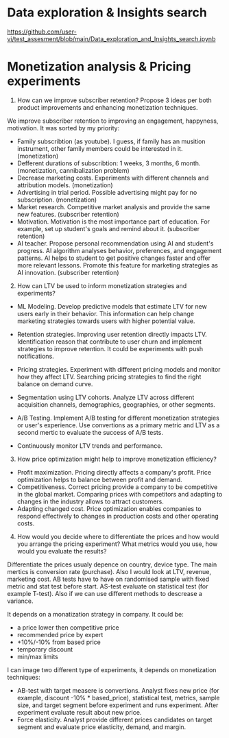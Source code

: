 # Data exploration & Insights search
https://github.com/user-vi/test_assesment/blob/main/Data_exploration_and_Insights_search.ipynb

# Monetization analysis & Pricing experiments
1. How can we improve subscriber retention? Propose 3 ideas per both product improvements and enhancing monetization techniques.

We improve subscriber retention to improving an engagement, happyness, motivation. It was sorted by my priority:
- Family subscribtion (as youtube). I guess, if family has an musition instrument, other family members could be interested in it. (monetization)
- Defferent durations of subscribtion: 1 weeks, 3 months, 6 month. (monetization, cannibalization problem)
- Decrease marketing costs. Experiments with different channels and attribution models. (monetization)
- Advertising in trial period. Possible advertising might pay for no subscription. (monetization)
- Market research. Сompetitive market analysis and provide the same new features. (subscriber retention)
- Motivation. Motivation is the most importance part of education. For example, set up student's goals and remind about it. (subscriber retention)
- AI teacher. Propose personal recommendation using AI and student's progress. AI algorithm analyses behavior, preferences, and engagement patterns. AI helps to student to get positive changes faster and offer more relevant lessons. Promote this feature for marketing strategies as AI innovation. (subscriber retention)


2. How can LTV be used to inform monetization strategies and experiments?

- ML Modeling. Develop predictive models that estimate LTV for new users early in their behavior. This information can help change marketing strategies towards users with higher potential value.

- Retention strategies. Improving user retention directly impacts LTV. Identification reason that contribute to user churn and implement strategies to improve retention. It could be experiments with push notifications.

- Pricing strategies. Experiment with different pricing models and monitor how they affect LTV. Searching pricing strategies to find the right balance on demand curve.

- Segmentation using LTV cohorts. Analyze LTV across different acquisition channels, demographics, geographies, or other  segments.

- A/B Testing. Implement A/B testing for different monetization strategies or user's experience. Use convertions as a primary metric and LTV as a second mertic to evaluate the success of A/B tests.

- Continuously monitor LTV trends and performance.

3. How price optimization might help to improve monetization efficiency?

- Profit maximization. Pricing directly affects a company's profit. Price optimization helps to balance between profit and demand.
- Competitiveness. Correct pricing provide a company to be competitive in the global market. Comparing prices with competitors and adapting to changes in the industry allows to attract customers.
- Adapting changed cost. Price optimization enables companies to respond effectively to changes in production costs and other operating costs.


4. How would you decide where to differentiate the prices and how would you arrange the pricing experiment? What metrics would you use, how would you evaluate the results?

Differentiate the prices usualy depence on country, device type. The main mertics is conversion rate (purchase). Also I would look at LTV, revenue, marketing cost. AB tests have to have on randomised sample with fixed metric and stat test before start. AS-test evaluate on statistical test (for example T-test). Also if we can use different methods to descrease a variance.

It depends on a monatization strategy in company. It could be:
- a price lower then competitive price
- recommended price by expert
- +10%/-10% from based price
- temporary discount
- min/max limits

I can image two different type of experiments, it depends on monetization techniques:
- AB-test with target measere is convertions. Analyst fixes new price (for example, discount -10% * based_price), statistical test, metrics, sample size, and target segment before experiment and runs experiment. After experiment evaluate result about new price.
- Force elasticity. Analyst provide different prices candidates on target segment and evaluate price elasticity, demand, and margin.

